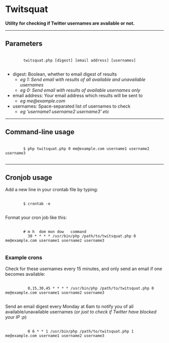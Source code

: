 # Twitsquat

**Utility for checking if Twitter usernames are available or not.**

---

## Parameters

<pre>
	<code>
		twitsquat.php [digest] [email address] [usernames]
	</code>
</pre>

- digest: Boolean, whether to email digest of results
    - _eg 1: Send email with results of all available and unavailable usernames_
    - _eg 0: Send email with results of available usernames only_
- email address: Your email address which results will be sent to
    - _eg me@example.com_
- usernames: Space-separated list of usernames to check
    - _eg 'username1 username2 username3' etc_

---

## Command-line usage

<pre>
	<code>
		$ php twitsquat.php 0 me@example.com username1 username2 username3
	</code>
</pre>

---

## Cronjob usage

Add a new line in your crontab file by typing:

<pre>
	<code>
		$ crontab -e
	</code>
</pre>

Format your cron job like this:

<pre>
	<code>
		# m h  dom mon dow   command
		  30 * * * * /usr/bin/php /path/to/twitsquat.php 0 me@example.com username1 username2 username3
	</code>
</pre>

### Example crons

Check for these usernames every 15 minutes, and only send an email if one becomes available:

<pre>
	<code>
		  0,15,30,45 * * * * /usr/bin/php /path/to/twitsquat.php 0 me@example.com username1 username2 username3
	</code>
</pre>

Send an email digest every Monday at 6am to notify you of all available/unavailable usernames (_or just to check if Twitter have blocked your IP :p_)

<pre>
	<code>
		  0 6 * * 1 /usr/bin/php /path/to/twitsquat.php 1 me@example.com username1 username2 username3
	</code>
</pre>